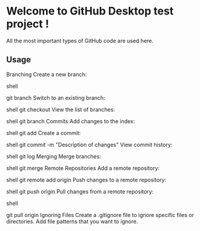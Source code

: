 # Welcome to GitHub Desktop test project !

All the most important types of GitHub code are used here.

## Usage
Branching
Create a new branch:

shell

git branch <branch name>
Switch to an existing branch:

shell
git checkout <branch name>
View the list of branches:

shell
git branch
Commits
Add changes to the index:

shell
git add <file path>
Create a commit:

shell
git commit -m "Description of changes"
View commit history:

shell
git log
Merging
Merge branches:

shell
git merge <branch name>
Remote Repositories
Add a remote repository:

shell
git remote add origin <remote repository URL>
Push changes to a remote repository:

shell
git push origin <branch name>
Pull changes from a remote repository:

shell

git pull origin <branch name>
Ignoring Files
Create a .gitignore file to ignore specific files or directories. Add file patterns that you want to ignore.
